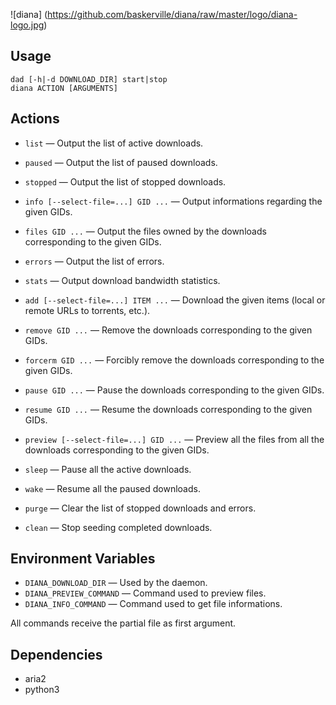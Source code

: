 ![diana] (https://github.com/baskerville/diana/raw/master/logo/diana-logo.jpg)

## Usage

    dad [-h|-d DOWNLOAD_DIR] start|stop
    diana ACTION [ARGUMENTS]

## Actions

- `list` — Output the list of active downloads.

- `paused` — Output the list of paused downloads.

- `stopped` — Output the list of stopped downloads.

- `info [--select-file=...] GID ...` — Output informations regarding the given GIDs.

- `files GID ...` — Output the files owned by the downloads corresponding to the given GIDs.

- `errors` — Output the list of errors.

- `stats` — Output download bandwidth statistics.

- `add [--select-file=...] ITEM ...` — Download the given items (local or remote URLs to torrents, etc.).

- `remove GID ...` — Remove the downloads corresponding to the given GIDs.

- `forcerm GID ...` — Forcibly remove the downloads corresponding to the given GIDs.

- `pause GID ...` — Pause the downloads corresponding to the given GIDs.

- `resume GID ...` — Resume the downloads corresponding to the given GIDs.

- `preview [--select-file=...] GID ...` — Preview all the files from all the downloads corresponding to the given GIDs.

- `sleep` — Pause all the active downloads.

- `wake` — Resume all the paused downloads.

- `purge` — Clear the list of stopped downloads and errors.

- `clean` — Stop seeding completed downloads.

## Environment Variables

- `DIANA_DOWNLOAD_DIR` — Used by the daemon.
- `DIANA_PREVIEW_COMMAND` — Command used to preview files.
- `DIANA_INFO_COMMAND` — Command used to get file informations.

All commands receive the partial file as first argument.

## Dependencies

- aria2
- python3
